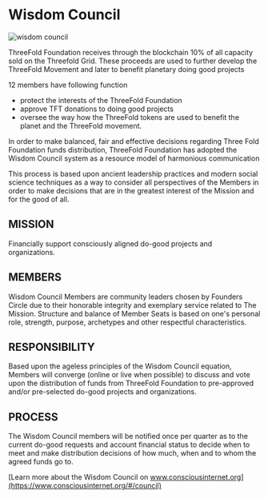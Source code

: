 # Wisdom Council

![wisdom council](wisdom-council.png)

ThreeFold Foundation receives through the blockchain 10% of all capacity sold on the Threefold Grid. These proceeds are used to further develop the ThreeFold Movement and later to benefit planetary doing good projects

12 members have following function

- protect the interests of the ThreeFold Foundation
- approve TFT donations to doing good projects
- oversee the way how the ThreeFold tokens are used to benefit the planet and the ThreeFold movement.

In order to make balanced, fair and effective decisions regarding Three Fold Foundation funds distribution, ThreeFold Foundation has adopted the Wisdom Council system as a resource model of harmonious communication

This process is based upon ancient leadership practices and modern social science techniques as a way to consider all perspectives of the Members in order to make decisions that are in the greatest interest of the Mission and for the good of all.

## MISSION
Financially support consciously aligned do-good projects and organizations.

## MEMBERS
Wisdom Council Members are community leaders chosen by Founders Circle due to their honorable integrity and exemplary service related to The Mission. Structure and balance of Member Seats is based on one's personal role, strength, purpose, archetypes and other respectful characteristics.

## RESPONSIBILITY
Based upon the ageless principles of the Wisdom Council equation, Members will converge (online or live when possible) to discuss and vote upon the distribution of funds from ThreeFold Foundation to pre-approved and/or pre-selected do-good projects and organizations.

## PROCESS
The Wisdom Council members will be notified once per quarter as to the current do-good requests and account financial status to decide when to meet and make distribution decisions of how much, when and to whom the agreed funds go to.

[Learn more about the Wisdom Council on www.consciousinternet.org](https://www.consciousinternet.org/#/council)